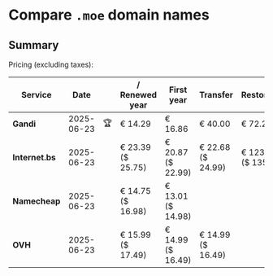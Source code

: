 # Compare `.moe` domain names

## Summary

Pricing (excluding taxes):

| Service | Date |  | / Renewed year | First year | Transfer | Restoration |
|--|--|--|--|--|--|--|
| **Gandi** | 2025-06-23 | 🏆 | € 14.29 | € 16.86 | € 40.00 | € 72.24 |
| **Internet.bs** | 2025-06-23 |  | € 23.39<br>($ 25.75) | € 20.87<br>($ 22.99) | € 22.68<br>($ 24.99) | € 123.29<br>($ 135.79) |
| **Namecheap** | 2025-06-23 |  | € 14.75<br>($ 16.98) | € 13.01<br>($ 14.98) |  |  |
| **OVH** | 2025-06-23 |  | € 15.99<br>($ 17.49) | € 14.99<br>($ 16.49) | € 14.99<br>($ 16.49) |  |
